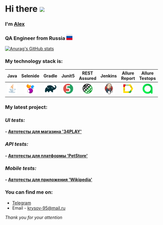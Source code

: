 <h1 align="left">Hi there <img src="https://github.com/blackcater/blackcater/raw/main/images/Hi.gif" height="32"/></h1>
<h3 align="left">I'm <a href="https://github.com/AlexKrysov" target="_blank">Alex</a></h3>
<h3 align="left">QA Engineer from Russia <img src="https://github.com/AlexKrysov/AlexKrysov/blob/main/icons/ru.png" height="20"/>
</h3>

<!--
**ElenaSkorobodilova/ElenaSkorobodilova** is a ✨ _special_ ✨ repository because its `README.md` (this file) appears on your GitHub profile.

Here are some ideas to get you started:

- 🔭 I’m currently working on ...
- 🌱 I’m currently learning ...
- 👯 I’m looking to collaborate on ...
- 🤔 I’m looking for help with ...
- 💬 Ask me about ...
- 📫 How to reach me: ...
- 😄 Pronouns: ...
- ⚡ Fun fact: ...
  -->


[![Anurag's GitHub stats](https://github-readme-stats.vercel.app/api?username=AlexKrysov)](https://github.com/AlexKrysov/github-readme-stats)


### My technology stack is:

| Java | Selenide | Gradle | Junit5 | REST Assured | Jenkins | Allure Report | Allure Testops | IntelliJ IDEA |
|:------:|:----:|:------:|:------:|:--------:|:-------------:|:---------:|:---------:|:--------:|
|![Java](icons/Java.png)| ![Selenide](icons/Selenide.png) | ![Gradle](icons/Gradle.png) | ![JUnit5](icons/JUnit5.png) | ![Rest-Assured](icons/Rest-Assured.png) | ![Jenkins](icons/Jenkins.png) | ![Allure Report](icons/Allure_Report.png) | ![AllureTestOps](icons/AllureTestOps.png) | ![Intelij_IDEA](icons/Intelij_IDEA.png) |

### My latest project:

### ***UI tests:***

#### - [Автотесты для магазина '34PLAY'](https://github.com/AlexKrysov/byndyusoft_tests)
### ***API tests:***

#### - [Автотесты для платформы 'PetStore'](https://github.com/AlexKrysov/petstore_krysov)
### ***Mobile tests:***

#### - [Автотесты для приложения 'Wikipedia'](https://github.com/AlexKrysov/hw22_mobile_part2)

### You can find me on:

+  [Telegram](https://t.me/KrysovAlex)
+ Email - krysov-95@mail.ru

_Thank you for your attention_
